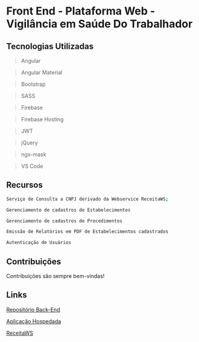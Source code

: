 # Front End - Plataforma Web - Vigilância em Saúde Do Trabalhador

## Tecnologias Utilizadas

> Angular

> Angular Material

> Bootstrap

> SASS

> Firebase

> Firebase Hosting

> JWT

> jQuery

> ngx-mask

> VS Code


## Recursos

```sh
Serviço de Consulta a CNPJ derivado da Webservice ReceitaWS;
```

```sh
Gerenciamento de cadastros de Estabelecimentos
```

```sh
Gerenciamento de cadastros de Procedimentos
```

```sh
Emissão de Relatórios em PDF de Estabelecimentos cadastrados
```

```sh
Autenticação de Usuários
```

## Contribuições

Contribuições são sempre bem-vindas!

## Links

[Repositório Back-End](https://github.com/kleitonkltn/std_sys)

[Aplicação Hospedada](https://visatcoxim.web.app)

[ReceitaWS](https://www.receitaws.com.br)
